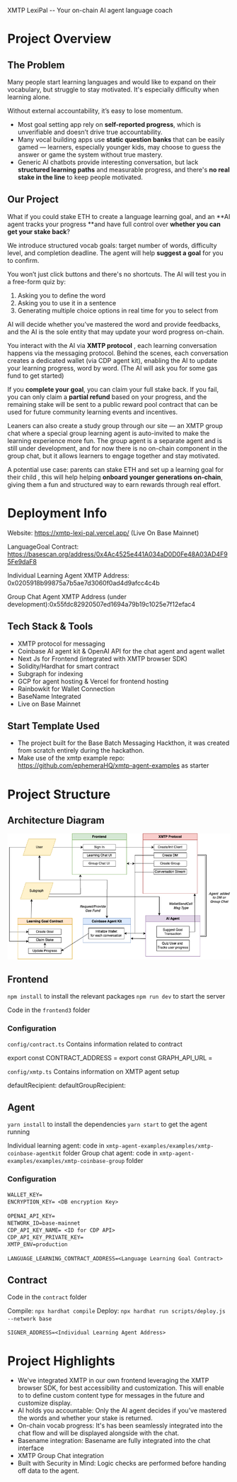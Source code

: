 
XMTP LexiPal -- Your on-chain AI agent language coach

# Project Overview 

## The Problem

Many people start learning languages and would like to expand on their vocabulary, but struggle to stay motivated. It's especially difficulty when learning alone.

Without external accountability, it’s easy to lose momentum.

* Most goal setting app rely on **self-reported progress**, which is unverifiable and doesn’t drive true accountability.
* Many vocal building apps use **static question banks** that can be easily gamed — learners, especially younger kids, may choose to guess the answer or game the system without true mastery.
* Generic AI chatbots provide interesting conversation, but lack **structured learning paths** and measurable progress, and there's **no real stake in the line** to keep people motivated.


## Our Project

What if you could stake ETH to create a language learning goal, and an **AI agent tracks your progress **and have full control over **whether you can get your stake back**?

We introduce structured vocab goals: target number of words, difficulty level, and completion deadline. The agent will help **suggest a goal** for you to confirm.

You won’t just click buttons and there's no shortcuts. The AI will test you in a free-form quiz by:
1. Asking you to define the word
2. Asking you to use it in a sentence
3. Generating multiple choice options in real time for you to select from

AI will decide whether you’ve mastered the word and provide feedbacks,  and the AI is the sole entity that may update your word progress on-chain.

You interact with the AI via **XMTP protocol** , each learning conversation happens via the messaging protocol. Behind the scenes, each conversation creates a dedicated wallet (via CDP agent kit), enabling the AI to update your learning progress, word by word. (The AI will ask you for some gas fund to get started)

If you **complete your goal**, you can claim your full stake back. If you fail, you can only claim a **partial refund** based on your progress, and the remaining stake will be sent to a public reward pool contract that can be used for future community learning events and incentives.

Leaners can also create a study group through our site — an XMTP group chat where a special group learning agent is auto-invited to make the learning experience more fun. The group agent is a separate agent and is still under development, and for now there is no on-chain component in the group chat, but it allows learners to engage together and stay motivated.

A potential use case: parents can stake ETH and set up a learning goal for their child , this will help helping **onboard younger generations on-chain**, giving them a fun and structured way to earn rewards through real effort.


# Deployment Info

Website: https://xmtp-lexi-pal.vercel.app/ (Live On Base Mainnet)

LanguageGoal Contract: https://basescan.org/address/0x4Ac4525e441A034aD0D0Fe48A03AD4F95Fe9daF8

Individual Learning Agent XMTP Address: 0x0205918b99875a7b5ae7d3060f0ad4d9afcc4c4b

Group Chat Agent XMTP Address (under development):0x55fdc82920507ed1694a79b19c1025e7f12efac4 


## Tech Stack & Tools

- XMTP protocol for messaging 
- Coinbase AI agent kit  & OpenAI API for the chat agent and agent wallet
- Next Js for Frontend (integrated with XMTP browser SDK)
- Solidity/Hardhat for smart contract
- Subgraph for indexing
- GCP for agent hosting & Vercel for frontend hosting
- Rainbowkit for Wallet Connection
- BaseName Integrated
- Live on Base Mainnet 

## Start Template Used

- The project built for the Base Batch Messaging Hackthon, it was created from scratch entirely during the hackathon. 
-  Make use of the xmtp example repo: https://github.com/ephemeraHQ/xmtp-agent-examples as starter


# Project Structure

## Architecture Diagram

![Architecture Diagram](https://github.com/ubinhash/xmtp-lexi-pal/blob/main/assets/screenshots/arch.png)

## Frontend

`npm install` to install the relevant packages
`npm run dev` to start the server 

Code in the `frontend3` folder

### Configuration

`config/contract.ts` Contains information related to contract

export const CONTRACT_ADDRESS = <Your Leaning Goal Smart Contract Here>
export const GRAPH_API_URL = <Your Subgraph Deployment URL HERE>

`config/xmtp.ts` Contains information on XMTP agent setup

  defaultRecipient: <Individual learning agent address>
  defaultGroupRecipient: <Group chat aggent address>

## Agent

`yarn install` to install the dependencies
`yarn start` to get the agent running

Individual learning agent: code in `xmtp-agent-examples/examples/xmtp-coinbase-agentkit` folder
Group chat agent: code in `xmtp-agent-examples/examples/xmtp-coinbase-group` folder


### Configuration

```
WALLET_KEY=
ENCRYPTION_KEY= <DB encryption Key>

OPENAI_API_KEY=
NETWORK_ID=base-mainnet
CDP_API_KEY_NAME= <ID for CDP API>
CDP_API_KEY_PRIVATE_KEY=
XMTP_ENV=production

LANGUAGE_LEARNING_CONTRACT_ADDRESS=<Language Learning Goal Contract>
```


## Contract

Code in the `contract` folder

Compile: `npx hardhat compile`
Deploy: `npx hardhat run scripts/deploy.js --network base`

`SIGNER_ADDRESS=<Individual Learning Agent Address>`


# Project Highlights

- We've integrated XMTP in our own frontend leveraging the XMTP browser SDK, for best accessibility and customization. This will enable to to define custom content type for messages in the future and customize display.
- AI holds you accountable: Only the AI agent decides if you’ve mastered the words and whether your stake is returned.
- On-chain vocab progress:  It's has been seamlessly integrated into the chat flow and will be displayed alongside with the chat.
- Basename integration: Basename are fully integrated into the chat interface
- XMTP Group Chat integration
- Built with Security in Mind: Logic checks are performed before handing off data to the agent.


